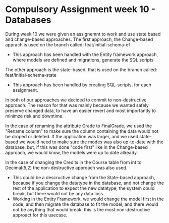 # Compulsory Assignment week 10 - Databases

During week 10 we were given an assignemnt to work and use state based and change-based approaches.
The first approach, the Change-based apprach is used on the branch called: feat/initial-schema-ef
* This approach has been handled with the Entity framework approach, where models are defined and migrations, generate the SQL scripts

The other approach is the state-based, that is used on the branch called: feat/initial-schema-state
* This approach has been handled by creating SQL-scripts, for each assignment.

In both of our approaches we decided to commit to non-destructive approach. The reason for that was mainly because we wanted safely preserve changed data, to have an easier revert and most importantly to minimze risk and downtime.

In the case of renaming the attribute Grade to FinalGrade, we used the "Rename column" to make sure the column containing the data would not be droped or deleted. If the application was larger, and we used state-based we would need to make sure the modes was also up-to-date with the database, but, if this was done "code first" like in the Change-based approach, we would know, the models were up to date allready.

In the case of changing the Credits in the Course table from int to Decimal(5,2) the non-destructive approach was also used.
* This could be a descructive change from the State-based approach, because if you change the datatype in the database, and not change the rest of the application to expect the new datatype, the system could break, but there would not be any data loss.
* Working in the Entity Framework, we would change the model first in the code, and then migrate the database to fit the model, and there would not be anything that would break. this is the most non-destructive approact for this usecase.
